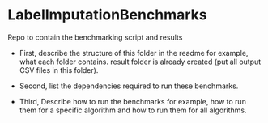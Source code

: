 # LabelImputationBenchmarks
Repo to contain the benchmarking script and results

- First, describe the structure of this folder in the readme for example, what each folder contains. result folder is already created (put all output CSV files in this folder).

- Second, list the dependencies required to run these benchmarks.

- Third, Describe how to run the benchmarks for example, how to run them for a specific algorithm and how to run them for all algorithms.